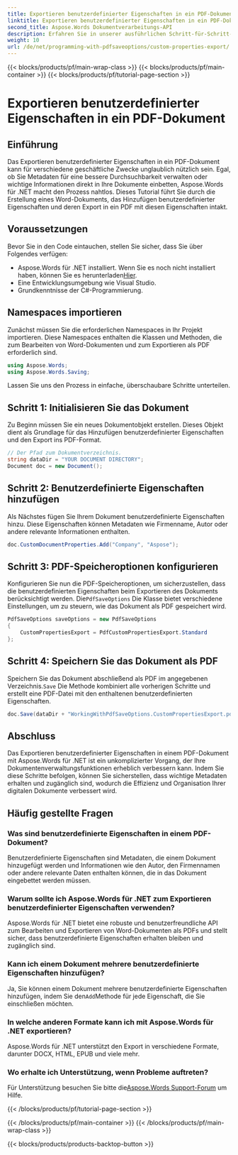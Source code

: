 ```yaml
---
title: Exportieren benutzerdefinierter Eigenschaften in ein PDF-Dokument
linktitle: Exportieren benutzerdefinierter Eigenschaften in ein PDF-Dokument
second_title: Aspose.Words Dokumentverarbeitungs-API
description: Erfahren Sie in unserer ausführlichen Schritt-für-Schritt-Anleitung, wie Sie mit Aspose.Words für .NET benutzerdefinierte Eigenschaften in ein PDF-Dokument exportieren.
weight: 10
url: /de/net/programming-with-pdfsaveoptions/custom-properties-export/
---
```


{{< blocks/products/pf/main-wrap-class >}}
{{< blocks/products/pf/main-container >}}
{{< blocks/products/pf/tutorial-page-section >}}

# Exportieren benutzerdefinierter Eigenschaften in ein PDF-Dokument

## Einführung

Das Exportieren benutzerdefinierter Eigenschaften in ein PDF-Dokument kann für verschiedene geschäftliche Zwecke unglaublich nützlich sein. Egal, ob Sie Metadaten für eine bessere Durchsuchbarkeit verwalten oder wichtige Informationen direkt in Ihre Dokumente einbetten, Aspose.Words für .NET macht den Prozess nahtlos. Dieses Tutorial führt Sie durch die Erstellung eines Word-Dokuments, das Hinzufügen benutzerdefinierter Eigenschaften und deren Export in ein PDF mit diesen Eigenschaften intakt.

## Voraussetzungen

Bevor Sie in den Code eintauchen, stellen Sie sicher, dass Sie über Folgendes verfügen:

-  Aspose.Words für .NET installiert. Wenn Sie es noch nicht installiert haben, können Sie es herunterladen[Hier](https://releases.aspose.com/words/net/).
- Eine Entwicklungsumgebung wie Visual Studio.
- Grundkenntnisse der C#-Programmierung.

## Namespaces importieren

Zunächst müssen Sie die erforderlichen Namespaces in Ihr Projekt importieren. Diese Namespaces enthalten die Klassen und Methoden, die zum Bearbeiten von Word-Dokumenten und zum Exportieren als PDF erforderlich sind.

```csharp
using Aspose.Words;
using Aspose.Words.Saving;
```

Lassen Sie uns den Prozess in einfache, überschaubare Schritte unterteilen.

## Schritt 1: Initialisieren Sie das Dokument

Zu Beginn müssen Sie ein neues Dokumentobjekt erstellen. Dieses Objekt dient als Grundlage für das Hinzufügen benutzerdefinierter Eigenschaften und den Export ins PDF-Format.

```csharp
// Der Pfad zum Dokumentverzeichnis.
string dataDir = "YOUR DOCUMENT DIRECTORY";
Document doc = new Document();
```

## Schritt 2: Benutzerdefinierte Eigenschaften hinzufügen

Als Nächstes fügen Sie Ihrem Dokument benutzerdefinierte Eigenschaften hinzu. Diese Eigenschaften können Metadaten wie Firmenname, Autor oder andere relevante Informationen enthalten.

```csharp
doc.CustomDocumentProperties.Add("Company", "Aspose");
```

## Schritt 3: PDF-Speicheroptionen konfigurieren

 Konfigurieren Sie nun die PDF-Speicheroptionen, um sicherzustellen, dass die benutzerdefinierten Eigenschaften beim Exportieren des Dokuments berücksichtigt werden. Die`PdfSaveOptions` Die Klasse bietet verschiedene Einstellungen, um zu steuern, wie das Dokument als PDF gespeichert wird.

```csharp
PdfSaveOptions saveOptions = new PdfSaveOptions
{
    CustomPropertiesExport = PdfCustomPropertiesExport.Standard
};
```

## Schritt 4: Speichern Sie das Dokument als PDF

 Speichern Sie das Dokument abschließend als PDF im angegebenen Verzeichnis.`Save` Die Methode kombiniert alle vorherigen Schritte und erstellt eine PDF-Datei mit den enthaltenen benutzerdefinierten Eigenschaften.

```csharp
doc.Save(dataDir + "WorkingWithPdfSaveOptions.CustomPropertiesExport.pdf", saveOptions);
```

## Abschluss

Das Exportieren benutzerdefinierter Eigenschaften in einem PDF-Dokument mit Aspose.Words für .NET ist ein unkomplizierter Vorgang, der Ihre Dokumentenverwaltungsfunktionen erheblich verbessern kann. Indem Sie diese Schritte befolgen, können Sie sicherstellen, dass wichtige Metadaten erhalten und zugänglich sind, wodurch die Effizienz und Organisation Ihrer digitalen Dokumente verbessert wird.

## Häufig gestellte Fragen

### Was sind benutzerdefinierte Eigenschaften in einem PDF-Dokument?
Benutzerdefinierte Eigenschaften sind Metadaten, die einem Dokument hinzugefügt werden und Informationen wie den Autor, den Firmennamen oder andere relevante Daten enthalten können, die in das Dokument eingebettet werden müssen.

### Warum sollte ich Aspose.Words für .NET zum Exportieren benutzerdefinierter Eigenschaften verwenden?
Aspose.Words für .NET bietet eine robuste und benutzerfreundliche API zum Bearbeiten und Exportieren von Word-Dokumenten als PDFs und stellt sicher, dass benutzerdefinierte Eigenschaften erhalten bleiben und zugänglich sind.

### Kann ich einem Dokument mehrere benutzerdefinierte Eigenschaften hinzufügen?
 Ja, Sie können einem Dokument mehrere benutzerdefinierte Eigenschaften hinzufügen, indem Sie den`Add`Methode für jede Eigenschaft, die Sie einschließen möchten.

### In welche anderen Formate kann ich mit Aspose.Words für .NET exportieren?
Aspose.Words für .NET unterstützt den Export in verschiedene Formate, darunter DOCX, HTML, EPUB und viele mehr.

### Wo erhalte ich Unterstützung, wenn Probleme auftreten?
 Für Unterstützung besuchen Sie bitte die[Aspose.Words Support-Forum](https://forum.aspose.com/c/words/8) um Hilfe.

{{< /blocks/products/pf/tutorial-page-section >}}

{{< /blocks/products/pf/main-container >}}
{{< /blocks/products/pf/main-wrap-class >}}

{{< blocks/products/products-backtop-button >}}
